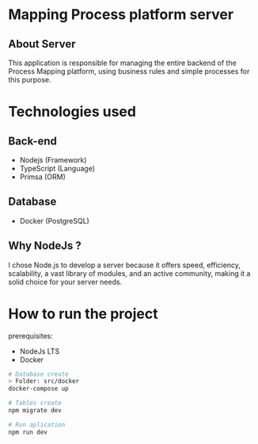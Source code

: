 # Mapping Process platform server

## About Server

This application is responsible for managing the entire backend of the Process Mapping platform, using business rules and simple processes for this purpose.

# Technologies used
## Back-end
- Nodejs (Framework)
- TypeScript (Language)
- Primsa (ORM)

## Database
- Docker (PostgreSQL)


## Why NodeJs ?

I chose Node.js to develop a server because it offers speed, efficiency, scalability, a vast library of modules, and an active community, making it a solid choice for your server needs.


# How to run the project

prerequisites: 
- NodeJs LTS
- Docker

```bash
# Database create
> Folder: src/docker
docker-compose up

# Tables create
npm migrate dev

# Run aplication
npm run dev

```

